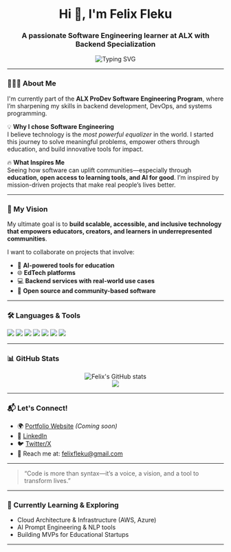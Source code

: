 <h1 align="center">Hi 👋, I'm Felix Fleku</h1>
<h3 align="center">A passionate Software Engineering learner at ALX with Backend Specialization</h3>

<p align="center">
  <img src="https://readme-typing-svg.herokuapp.com?font=Fira+Code&size=22&pause=1000&center=true&vCenter=true&width=435&lines=Backend+Engineer+in+training;AI+Educator+%7C+Prompting+Enthusiast;Building+EdTech+Tools+with+Purpose" alt="Typing SVG" />
</p>

---

### 👨🏽‍🎓 About Me

I'm currently part of the **ALX ProDev Software Engineering Program**, where I’m sharpening my skills in backend development, DevOps, and systems programming.

💡 **Why I chose Software Engineering**  
I believe technology is the *most powerful equalizer* in the world. I started this journey to solve meaningful problems, empower others through education, and build innovative tools for impact.

🔥 **What Inspires Me**  
Seeing how software can uplift communities—especially through **education, open access to learning tools, and AI for good**. I’m inspired by mission-driven projects that make real people’s lives better.

---

### 🎯 My Vision

My ultimate goal is to **build scalable, accessible, and inclusive technology that empowers educators, creators, and learners in underrepresented communities**.

I want to collaborate on projects that involve:
- 🧠 **AI-powered tools for education**
- 🌐 **EdTech platforms**
- 💻 **Backend services with real-world use cases**
- 🚀 **Open source and community-based software**

---

### 🛠️ Languages & Tools

<p>
  <img src="https://img.shields.io/badge/Python-3776AB?style=for-the-badge&logo=python&logoColor=white"/>
  <img src="https://img.shields.io/badge/JavaScript-F7DF1E?style=for-the-badge&logo=javascript&logoColor=black"/>
  <img src="https://img.shields.io/badge/Bash-121011?style=for-the-badge&logo=gnu-bash&logoColor=white"/>
  <img src="https://img.shields.io/badge/Git-F05032?style=for-the-badge&logo=git&logoColor=white"/>
  <img src="https://img.shields.io/badge/Linux-FCC624?style=for-the-badge&logo=linux&logoColor=black"/>
  <img src="https://img.shields.io/badge/Docker-2496ED?style=for-the-badge&logo=docker&logoColor=white"/>
  <img src="https://img.shields.io/badge/MySQL-4479A1?style=for-the-badge&logo=mysql&logoColor=white"/>
</p>

---

### 📊 GitHub Stats

<p align="center">
  <img src="https://github-readme-stats.vercel.app/api?username=anklet1&show_icons=true&theme=radical" alt="Felix's GitHub stats"/>
  <br/>
  <img src="https://github-readme-streak-stats.herokuapp.com/?user=felixfleku&theme=tokyonight"/>

</p>

---

### 📬 Let's Connect!

- 🌍 [Portfolio Website](#) *(Coming soon)*  
- 💼 [LinkedIn](https://www.linkedin.com/in/felixfleku)  
- 🐦 [Twitter/X](https://twitter.com/felixfleku)  
- 📨 Reach me at: felixfleku@gmail.com

---

> “Code is more than syntax—it’s a voice, a vision, and a tool to transform lives.”

---

### 🧠 Currently Learning & Exploring
- Cloud Architecture & Infrastructure (AWS, Azure)
- AI Prompt Engineering & NLP tools
- Building MVPs for Educational Startups

---

